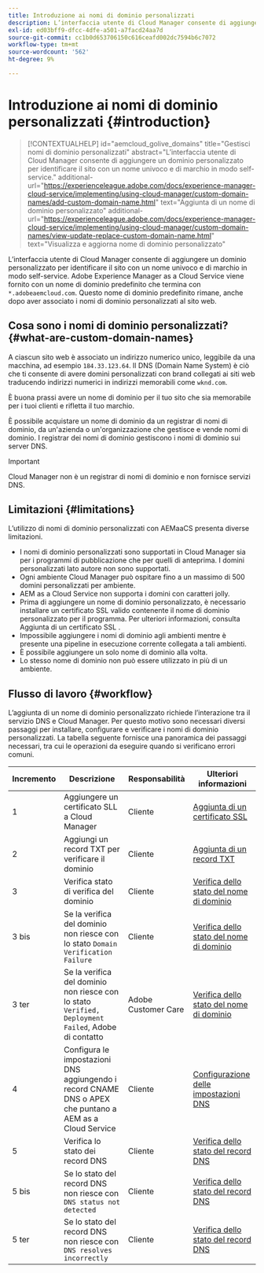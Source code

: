 ```yaml
---
title: Introduzione ai nomi di dominio personalizzati
description: L’interfaccia utente di Cloud Manager consente di aggiungere un dominio personalizzato per identificare il sito con un nome univoco e di marchio in modo self-service.
exl-id: ed03bff9-dfcc-4dfe-a501-a7facd24aa7d
source-git-commit: cc1b0d653706150c616ceafd002dc7594b6c7072
workflow-type: tm+mt
source-wordcount: '562'
ht-degree: 9%

---
```



# Introduzione ai nomi di dominio personalizzati {#introduction}

>[!CONTEXTUALHELP]
>id="aemcloud_golive_domains"
>title="Gestisci nomi di dominio personalizzati"
>abstract="L’interfaccia utente di Cloud Manager consente di aggiungere un dominio personalizzato per identificare il sito con un nome univoco e di marchio in modo self-service."
>additional-url="https://experienceleague.adobe.com/docs/experience-manager-cloud-service/implementing/using-cloud-manager/custom-domain-names/add-custom-domain-name.html" text="Aggiunta di un nome di dominio personalizzato"
>additional-url="https://experienceleague.adobe.com/docs/experience-manager-cloud-service/implementing/using-cloud-manager/custom-domain-names/view-update-replace-custom-domain-name.html" text="Visualizza e aggiorna nome di dominio personalizzato"

L’interfaccia utente di Cloud Manager consente di aggiungere un dominio personalizzato per identificare il sito con un nome univoco e di marchio in modo self-service. Adobe Experience Manager as a Cloud Service viene fornito con un nome di dominio predefinito che termina con `*.adobeaemcloud.com`. Questo nome di dominio predefinito rimane, anche dopo aver associato i nomi di dominio personalizzati al sito web.

## Cosa sono i nomi di dominio personalizzati? {#what-are-custom-domain-names}

A ciascun sito web è associato un indirizzo numerico unico, leggibile da una macchina, ad esempio `184.33.123.64`. Il DNS (Domain Name System) è ciò che ti consente di avere domini personalizzati con brand collegati ai siti web traducendo indirizzi numerici in indirizzi memorabili come `wknd.com`.

È buona prassi avere un nome di dominio per il tuo sito che sia memorabile per i tuoi clienti e rifletta il tuo marchio.

È possibile acquistare un nome di dominio da un registrar di nomi di dominio, da un&#39;azienda o un&#39;organizzazione che gestisce e vende nomi di dominio. I registrar dei nomi di dominio gestiscono i nomi di dominio sui server DNS.

>[!IMPORTANT]
>
>Cloud Manager non è un registrar di nomi di dominio e non fornisce servizi DNS.

## Limitazioni  {#limitations}

L’utilizzo di nomi di dominio personalizzati con AEMaaCS presenta diverse limitazioni.

* I nomi di dominio personalizzati sono supportati in Cloud Manager sia per i programmi di pubblicazione che per quelli di anteprima. I domini personalizzati lato autore non sono supportati.
* Ogni ambiente Cloud Manager può ospitare fino a un massimo di 500 domini personalizzati per ambiente.
* AEM as a Cloud Service non supporta i domini con caratteri jolly.
* Prima di aggiungere un nome di dominio personalizzato, è necessario installare un certificato SSL valido contenente il nome di dominio personalizzato per il programma. Per ulteriori informazioni, consulta Aggiunta di un certificato SSL .
* Impossibile aggiungere i nomi di dominio agli ambienti mentre è presente una pipeline in esecuzione corrente collegata a tali ambienti.
* È possibile aggiungere un solo nome di dominio alla volta.
* Lo stesso nome di dominio non può essere utilizzato in più di un ambiente.

## Flusso di lavoro {#workflow}

L’aggiunta di un nome di dominio personalizzato richiede l’interazione tra il servizio DNS e Cloud Manager. Per questo motivo sono necessari diversi passaggi per installare, configurare e verificare i nomi di dominio personalizzati. La tabella seguente fornisce una panoramica dei passaggi necessari, tra cui le operazioni da eseguire quando si verificano errori comuni.

| Incremento | Descrizione | Responsabilità | Ulteriori informazioni |
|--- |--- |--- |---|
| 1 | Aggiungere un certificato SLL a Cloud Manager | Cliente | [Aggiunta di un certificato SSL](/help/implementing/cloud-manager/managing-ssl-certifications/add-ssl-certificate.md) |
| 2 | Aggiungi un record TXT per verificare il dominio | Cliente | [Aggiunta di un record TXT](/help/implementing/cloud-manager/custom-domain-names/add-text-record.md) |
| 3 | Verifica stato di verifica del dominio | Cliente | [Verifica dello stato del nome di dominio](/help/implementing/cloud-manager/custom-domain-names/check-domain-name-status.md) |
| 3 bis | Se la verifica del dominio non riesce con lo stato `Domain Verification Failure` | Cliente | [Verifica dello stato del nome di dominio](/help/implementing/cloud-manager/custom-domain-names/check-domain-name-status.md) |
| 3 ter | Se la verifica del dominio non riesce con lo stato `Verified, Deployment Failed`, Adobe di contatto | Adobe Customer Care | [Verifica dello stato del nome di dominio](/help/implementing/cloud-manager/custom-domain-names/check-domain-name-status.md) |
| 4 | Configura le impostazioni DNS aggiungendo i record CNAME DNS o APEX che puntano a AEM as a Cloud Service | Cliente | [Configurazione delle impostazioni DNS](/help/implementing/cloud-manager/custom-domain-names/configure-dns-settings.md) |
| 5 | Verifica lo stato dei record DNS | Cliente | [Verifica dello stato del record DNS](/help/implementing/cloud-manager/custom-domain-names/check-dns-record-status.md) |
| 5 bis | Se lo stato del record DNS non riesce con `DNS status not detected` | Cliente | [Verifica dello stato del record DNS](/help/implementing/cloud-manager/custom-domain-names/check-dns-record-status.md) |
| 5 ter | Se lo stato del record DNS non riesce con `DNS resolves incorrectly` | Cliente | [Verifica dello stato del record DNS](/help/implementing/cloud-manager/custom-domain-names/check-dns-record-status.md) |
